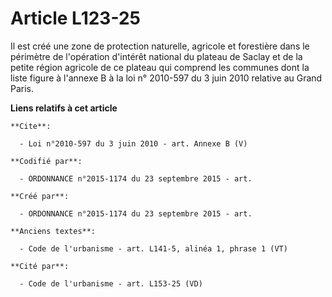 # Article L123-25

Il est créé une zone de protection naturelle, agricole et forestière dans le périmètre de l'opération d'intérêt national du
plateau de Saclay et de la petite région agricole de ce plateau qui comprend les communes dont la liste figure à l'annexe B à
la loi n° 2010-597 du 3 juin 2010 relative au Grand Paris.

**Liens relatifs à cet article**

	**Cite**:

	  - Loi n°2010-597 du 3 juin 2010 - art. Annexe B (V)

	**Codifié par**:

	  - ORDONNANCE n°2015-1174 du 23 septembre 2015 - art.

	**Créé par**:

	  - ORDONNANCE n°2015-1174 du 23 septembre 2015 - art.

	**Anciens textes**:

	  - Code de l'urbanisme - art. L141-5, alinéa 1, phrase 1 (VT)

	**Cité par**:

	  - Code de l'urbanisme - art. L153-25 (VD)
